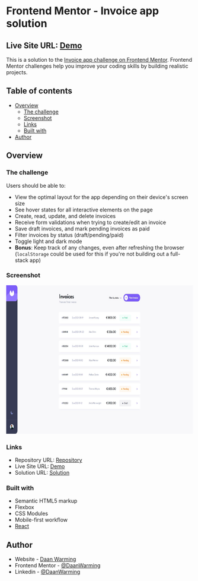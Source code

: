 # Frontend Mentor - Invoice app solution

## Live Site URL: [Demo](https://daanwarming.github.io/Invoice-App/)

This is a solution to the [Invoice app challenge on Frontend Mentor](https://www.frontendmentor.io/challenges/invoice-app-i7KaLTQjl). Frontend Mentor challenges help you improve your coding skills by building realistic projects. 

## Table of contents

- [Overview](#overview)
  - [The challenge](#the-challenge)
  - [Screenshot](#screenshot)
  - [Links](#links)
  - [Built with](#built-with)
- [Author](#author)





## Overview

### The challenge

Users should be able to:

- View the optimal layout for the app depending on their device's screen size
- See hover states for all interactive elements on the page
- Create, read, update, and delete invoices
- Receive form validations when trying to create/edit an invoice
- Save draft invoices, and mark pending invoices as paid
- Filter invoices by status (draft/pending/paid)
- Toggle light and dark mode
- **Bonus**: Keep track of any changes, even after refreshing the browser (`localStorage` could be used for this if you're not building out a full-stack app)



### Screenshot
<img src="./src/assets/screen-shot.png" data-canonical-src="./src/assets/screen-shot.png" width="600" height="400" />



### Links

- Repository URL: [Repository](https://github.com/DaanWarming/Invoice-App)
- Live Site URL: [Demo](https://daanwarming.github.io/Invoice-App/)
- Solution URL: [Solution](https://www.frontendmentor.io/solutions/invoice-app--y0uOizebV)



### Built with

- Semantic HTML5 markup
- Flexbox
- CSS Modules
- Mobile-first workflow
- [React](https://reactjs.org/)


## Author

- Website - [Daan Warming](https://www.your-site.com)
- Frontend Mentor - [@DaanWarming](https://www.frontendmentor.io/profile/yourusername)
- Linkedin - [@DaanWarming](https://www.linkedin.com/in/daan-warming-613932175/)

